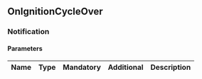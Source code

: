 ## OnIgnitionCycleOver


### Notification

#### Parameters

|Name|Type|Mandatory|Additional|Description|
|:---|:---|:--------|:---------|:----------|
